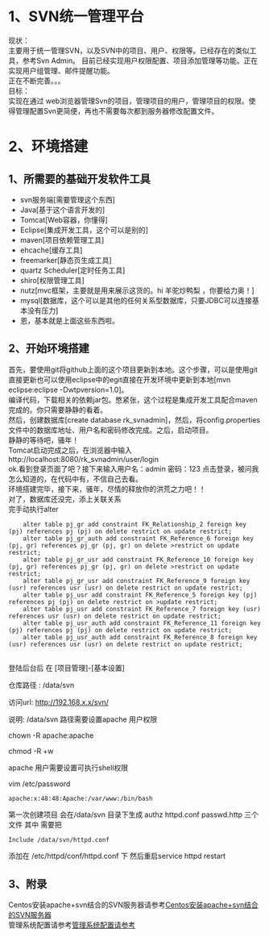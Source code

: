# 1、SVN统一管理平台
现状：                          
	主要用于统一管理SVN，以及SVN中的项目、用户、权限等。已经存在的类似工具，参考Svn Admin。
	目前已经实现用户权限配置、项目添加管理等功能。正在实现用户组管理、邮件提醒功能。	
	正在不断完善。。。                                                                   
目标：                                       
	实现在通过 web浏览器管理Svn的项目，管理项目的用户，管理项目的权限。使得管理配置Svn更简便，再也不需要每次都到服务器修改配置文件。
# 2、环境搭建
## 1、所需要的基础开发软件工具
* svn服务端[需要管理这个东西]
* Java[基于这个语言开发的]
* Tomcat[Web容器，你懂得]
* Eclipse[集成开发工具，这个可以是别的]
* maven[项目依赖管理工具]
* ehcache[缓存工具]
* freemarker[静态页生成工具]
* quartz Scheduler[定时任务工具]
* shiro[权限管理工具]
* nutz[mvc框架，主要就是用来展示这货的。hi 羊驼炒鸭梨 ，你要给力奥！]
* mysql[数据库，这个可以是其他的任何关系型数据库，只要JDBC可以连接基本没有压力]
* 恩，基本就是上面这些东西啦。

## 2、开始环境搭建         
   首先，要使用git将github上面的这个项目更新到本地。这个步骤，可以是使用git直接更新也可以使用eclipse中的egit直接在开发环境中更新到本地[mvn eclipse:eclipse -Dwtpversion=1.0]。                          
   编译代码，下载相关的依赖jar包。憋紧张，这个过程是集成开发工具配合maven完成的。你只需要静静的看着。        
   然后，创建数据库[create database rk_svnadmin]，然后，将config.properties文件中的数据库地址、用户名和密码修改完成。之后，启动项目。                    
   静静的等待吧，骚年！                                       
 Tomcat启动完成之后，在浏览器中输入http://localhost:8080/rk_svnadmin/user/login                    
 ok.看到登录页面了吧？接下来输入用户名：admin 密码：123 点击登录，被问我怎么知道的，在代码中有，不信自己去看。                                                          
   环境搭建完毕，接下来，骚年，尽情的释放你的洪荒之力吧！！                                                                      
   对了，数据库还没完，添上关联关系                                                                             
   完手动执行alter

```
	alter table pj_gr add constraint FK_Relationship_2 foreign key (pj) references pj (pj) on delete restrict on update restrict;
	alter table pj_gr_auth add constraint FK_Reference_6 foreign key (pj, gr) references pj_gr (pj, gr) on delete >restrict on update restrict;
	alter table pj_gr_usr add constraint FK_Reference_10 foreign key (pj, gr) references pj_gr (pj, gr) on delete >restrict on update restrict;
	alter table pj_gr_usr add constraint FK_Reference_9 foreign key (usr) references usr (usr) on delete restrict on update restrict;
	alter table pj_usr add constraint FK_Reference_5 foreign key (pj) references pj (pj) on delete restrict on >update restrict;
	alter table pj_usr add constraint FK_Reference_7 foreign key (usr) references usr (usr) on delete restrict on update restrict;
	alter table pj_usr_auth add constraint FK_Reference_11 foreign key (pj) references pj (pj) on delete restrict on update restrict;
	alter table pj_usr_auth add constraint FK_Reference_8 foreign key (usr) references usr (usr) on delete restrict on update restrict;

```
##
登陆后台后 在 [项目管理]-[基本设置]

仓库路径 : /data/svn

访问url: http://192.168.x.x/svn/

说明: /data/svn 路径需要设置apache 用户权限 

chown -R apache:apache

chmod -R +w

apache 用户需要设置可执行shell权限

vim /etc/password

```
apache:x:48:48:Apache:/var/www:/bin/bash
```

第一次创建项目 会在/data/svn 目录下生成 authz httpd.conf passwd.http 三个文件 其中 需要把 

```
Include /data/svn/httpd.conf 
```

添加在 /etc/httpd/conf/httpd.conf 下 然后重启service httpd restart

## 3、附录
  Centos安装apache+svn结合的SVN服务器请参考[Centos安装apache+svn结合的SVN服务器](fl.md)                        
  管理系统配置请参考[管理系统配置请参考](https://github.com/yuexiaoyun/svnadmin/blob/master/doc/SvnAdmin_Manual_zh_CN.pdf)
